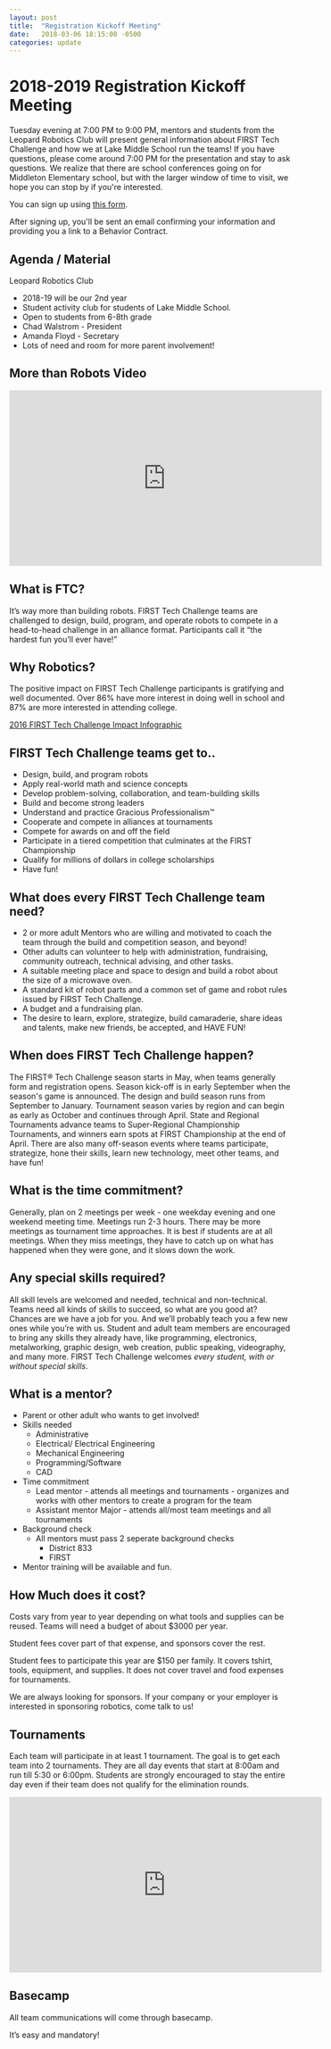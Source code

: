 ```yaml
---
layout: post
title:  "Registration Kickoff Meeting"
date:   2018-03-06 18:15:00 -0500
categories: update
---
```


# 2018-2019 Registration Kickoff Meeting #

Tuesday evening at 7:00 PM to 9:00 PM, mentors and students from the Leopard
Robotics Club will present general information about FIRST Tech Challenge and
how we at Lake Middle School run the teams! If you have questions, please come
around 7:00 PM for the presentation and stay to ask questions. We realize that
there are school conferences going on for Middleton Elementary school, but with
the larger window of time to visit, we hope you can stop by if you're
interested.



You can sign up using [this form](https://docs.google.com/forms/d/e/1FAIpQLSd49aDsKlSLuTXNQZ6Yk8A_Qj_s43BuHxDjaGOIcvs6wuf9PA/viewform "Leopard Robotics FTC Registration 2018-2019").

After signing up, you'll be sent an email confirming your information and
providing you a link to a Behavior Contract.

## Agenda / Material ##

Leopard Robotics Club
  - 2018-19 will be our 2nd year
  - Student activity club for students of Lake Middle School.
  - Open to students from 6-8th grade
  - Chad Walstrom - President
  - Amanda Floyd - Secretary
  - Lots of need and room for more parent involvement!


## More than Robots Video ##

<iframe width="560" height="315" src="https://www.youtube.com/embed/igR409sJly0" frameborder="0" allow="autoplay; encrypted-media" allowfullscreen></iframe>

## What is FTC? ##

It’s way more than building robots. FIRST Tech Challenge teams  are challenged to design, build, program, and operate robots to compete in a head-to-head challenge in an alliance format. Participants call it “the hardest fun you’ll ever have!”

## Why Robotics? ##

The positive impact on FIRST Tech Challenge participants is gratifying and well documented. Over 86% have more interest in doing well in school and 87% are more interested in attending college.

 [2016 FIRST  Tech Challenge Impact Infographic](https://www.firstinspires.org/sites/default/files/uploads/resource_library/impact/first-impact-infographic-sep16-ftc.pdf)

## FIRST Tech Challenge teams get to.. ##

  - Design, build, and program robots
  - Apply real-world math and science concepts
  - Develop problem-solving, collaboration, and team-building skills
  - Build and become strong leaders
  - Understand and practice Gracious Professionalism™
  - Cooperate and compete in alliances at tournaments
  - Compete for awards on and off the field
  - Participate in a tiered competition that culminates at the FIRST Championship
  - Qualify for millions of dollars in college scholarships
  - Have fun!

## What does every FIRST Tech Challenge team need? ##

  - 2 or more adult Mentors who are willing and motivated to coach the team through the build and competition season, and beyond!
  - Other adults can volunteer to help with administration, fundraising, community outreach, technical advising, and other tasks.
  - A suitable meeting place and space to design and build a robot about the size of a microwave oven.
  - A standard kit of robot parts and a common set of game and robot rules issued by FIRST Tech Challenge.
  - A budget and a fundraising plan.
  - The desire to learn, explore, strategize, build camaraderie, share ideas and talents, make new friends, be accepted, and HAVE FUN!

## When does FIRST Tech Challenge happen? ##

The FIRST® Tech Challenge season starts in May, when teams generally form and
registration opens. Season kick-off is in early September when the season's game
is announced. The design and build season runs from September to January.
Tournament season varies by region and can begin as early as October and
continues through April. State and Regional Tournaments advance teams to
Super-Regional Championship Tournaments, and winners earn spots at FIRST
Championship at the end of April. There are also many off-season events where
teams participate, strategize, hone their skills, learn new technology, meet
other teams, and have fun!

## What is the time commitment? ##

Generally, plan on 2 meetings per week - one weekday evening and one weekend
meeting time. Meetings run 2-3 hours. There may be more meetings as tournament
time approaches. It is best if students are at all meetings. When they miss
meetings, they have to catch up on what has happened when they were gone, and it
slows down the work.

## Any special skills required? ##

All skill levels are welcomed and needed, technical and non-technical. Teams
need all kinds of skills to succeed, so what are you good at? Chances are we
have a job for you. And we’ll probably teach you a few new ones while you’re
with us. Student and adult team members are encouraged to bring any skills they
already have, like programming, electronics, metalworking, graphic design, web
creation, public speaking, videography, and many more. FIRST Tech Challenge
welcomes *every student, with or without special skills*.

## What is a mentor? ##

  - Parent or other adult who wants to get involved!
  - Skills needed
    - Administrative
    - Electrical/ Electrical Engineering
    - Mechanical Engineering
    - Programming/Software
    - CAD
  - Time commitment
    - Lead mentor - attends all meetings and tournaments - organizes and works with other mentors to create a program for the team
    - Assistant mentor Major - attends all/most team meetings and all tournaments 
  - Background check
    - All mentors must pass 2 seperate background checks
      - District 833
      - FIRST
  - Mentor training will be available and fun.


## How Much does it cost? ##

Costs vary from year to year depending on what tools and supplies can be reused.
Teams will need a budget of about $3000 per year.

Student fees cover part of that expense, and sponsors cover the rest.

Student fees to participate this year are $150 per family. It covers tshirt,
tools, equipment, and supplies. It does not cover travel and food expenses for
tournaments.

We are always looking for sponsors. If your company or your employer is
interested in sponsoring robotics, come talk to us!

## Tournaments ##

Each team will participate in at least 1 tournament. The goal is to
get each team into 2 tournaments. They are all day events that start at 8:00am
and run till 5:30 or 6:00pm. Students are strongly encouraged to stay the entire
day even if their team does not qualify for the elimination rounds.

<iframe width="560" height="315" src="https://www.youtube.com/embed/UwJVVdo_DXY" frameborder="0" allow="autoplay; encrypted-media" allowfullscreen></iframe>

## Basecamp ##

All team communications will come through basecamp.

It’s easy and mandatory!
